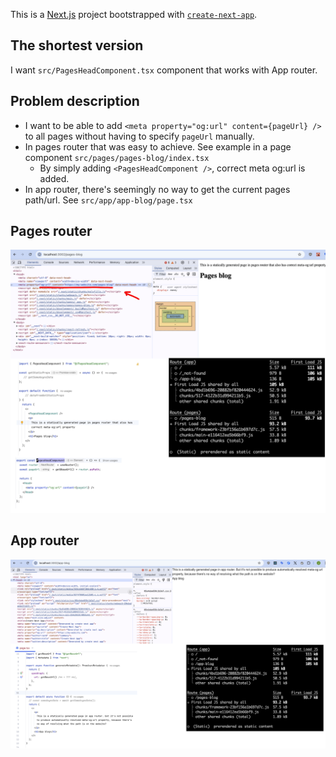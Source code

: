 This is a [Next.js](https://nextjs.org) project bootstrapped with [`create-next-app`](https://nextjs.org/docs/app/api-reference/cli/create-next-app).

## The shortest version
I want `src/PagesHeadComponent.tsx` component that works with App router.

## Problem description

- I want to be able to add `<meta property="og:url" content={pageUrl} />` to all pages without having to specify `pageUrl` manually. 
- In pages router that was easy to achieve. See example in a page component `src/pages/pages-blog/index.tsx`
  - By simply adding `<PagesHeadComponent />`, correct meta og:url is added.
- In app router, there's seemingly no way to get the current pages path/url. See `src/app/app-blog/page.tsx`

## Pages router
![img.png](pages-router-url.png)

## App router
![img.png](app-router-url.png)
      

